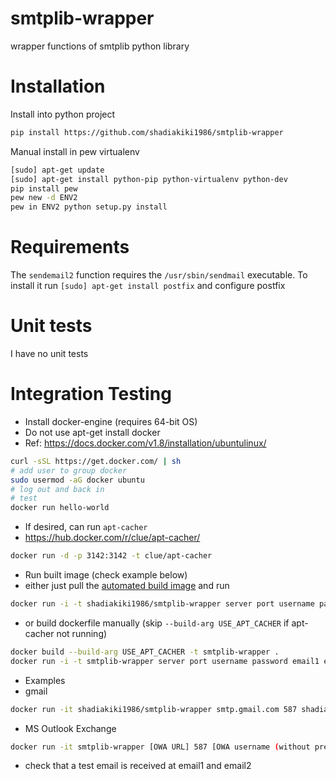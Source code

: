 # smtplib-wrapper
wrapper functions of smtplib python library

# Installation
Install into python project
```bash
pip install https://github.com/shadiakiki1986/smtplib-wrapper
```
Manual install in pew virtualenv
```bash
[sudo] apt-get update
[sudo] apt-get install python-pip python-virtualenv python-dev
pip install pew
pew new -d ENV2
pew in ENV2 python setup.py install
```
# Requirements
The `sendemail2` function requires the `/usr/sbin/sendmail` executable.
To install it run `[sudo] apt-get install postfix` and configure postfix

# Unit tests
I have no unit tests

# Integration Testing
* Install docker-engine (requires 64-bit OS)
 * Do not use apt-get install docker
 * Ref: https://docs.docker.com/v1.8/installation/ubuntulinux/
```bash
curl -sSL https://get.docker.com/ | sh
# add user to group docker
sudo usermod -aG docker ubuntu
# log out and back in
# test
docker run hello-world
```
* If desired, can run `apt-cacher`
 * https://hub.docker.com/r/clue/apt-cacher/
```bash
docker run -d -p 3142:3142 -t clue/apt-cacher
```
* Run built image (check example below)
 * either just pull the [automated build image](https://hub.docker.com/r/shadiakiki1986/smtplib-wrapper/) and run
```bash
docker run -i -t shadiakiki1986/smtplib-wrapper server port username password email1 email2 (ntlm|login)
```
 * or build dockerfile manually (skip `--build-arg USE_APT_CACHER` if apt-cacher not running)
```bash
docker build --build-arg USE_APT_CACHER -t smtplib-wrapper .
docker run -i -t smtplib-wrapper server port username password email1 email2 (ntlm|login)
```
 * Examples
  * gmail
```bash
docker run -it shadiakiki1986/smtplib-wrapper smtp.gmail.com 587 shadiakiki1986 [my gmail password] shadiakiki1986@gmail.com [a 2nd email] login
```
  * MS Outlook Exchange
```bash
docker run -it smtplib-wrapper [OWA URL] 587 [OWA username (without prefix "domain\\")] [password (in quotes if special characters)] [OWA email address (e.g. example@owaserver.com)] [2nd email] ntlm
```

* check that a test email is received at email1 and email2

